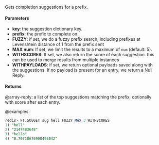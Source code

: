 Gets completion suggestions for a prefix.

#### Parameters

- **key**: the suggestion dictionary key.
- **prefix**: the prefix to complete on
- **FUZZY**: if set, we do a fuzzy prefix search, including prefixes at Levenshtein distance of 1 from
  the prefix sent
- **MAX num**: If set, we limit the results to a maximum of `num` (default: 5).
- **WITHSCORES**: If set, we also return the score of each suggestion. this can be used to merge
  results from multiple instances
- **WITHPAYLOADS**: If set, we return optional payloads saved along with the suggestions. If no
  payload is present for an entry, we return a Null Reply.

#### Returns

@array-reply: a list of the top suggestions matching the prefix, optionally with score after each entry.

@examples

```sql
redis> FT.SUGGET sug hell FUZZY MAX 3 WITHSCORES
1) "hell"
2) "2147483648"
3) "hello"
4) "0.70710676908493042"
```
